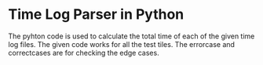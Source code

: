 # Time Log Parser in Python #
The pyhton code is used to calculate the total time of each of the given time log files. The given code works for all the test tiles.
The errorcase and correctcases are for checking the edge cases.
